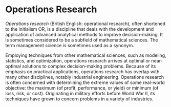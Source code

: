 # Operations Research

*Operations research* (British English: operational research), often shortened to the initialism OR, is a discipline that deals with the development and application of advanced analytical methods to improve decision-making. It is sometimes considered to be a subfield of mathematical sciences. The term management science is sometimes used as a synonym.

Employing techniques from other mathematical sciences, such as modeling, statistics, and optimization, operations research arrives at optimal or near-optimal solutions to complex decision-making problems. Because of its emphasis on practical applications, operations research has overlap with many other disciplines, notably industrial engineering. Operations research is often concerned with determining the extreme values of some real-world objective: the maximum (of profit, performance, or yield) or minimum (of loss, risk, or cost). Originating in military efforts before World War II, its techniques have grown to concern problems in a variety of industries.